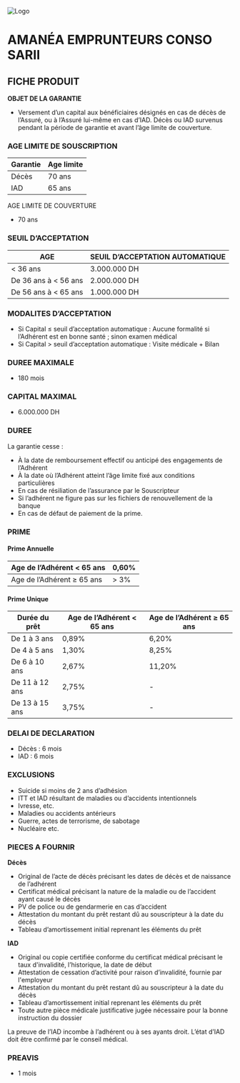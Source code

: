 ![Logo](logo.png)

# AMANÉA EMPRUNTEURS CONSO SARII  
## FICHE PRODUIT

**OBJET DE LA GARANTIE**  
- Versement d’un capital aux bénéficiaires désignés en cas de décès de l’Assuré, ou à l’Assuré lui-même en cas d’IAD. Décès ou IAD survenus pendant la période de garantie et avant l’âge limite de couverture.

### AGE LIMITE DE SOUSCRIPTION
| Garantie | Age limite |
|----------|------------|
| Décès    | 70 ans     |
| IAD      | 65 ans     |

AGE LIMITE DE COUVERTURE  
- 70 ans

### SEUIL D’ACCEPTATION

| AGE                | SEUIL D’ACCEPTATION AUTOMATIQUE |
|--------------------|---------------------------------|
| < 36 ans           | 3.000.000 DH                   |
| De 36 ans à < 56 ans| 2.000.000 DH                   |
| De 56 ans à < 65 ans| 1.000.000 DH                   |

### MODALITES D’ACCEPTATION
- Si Capital ≤ seuil d’acceptation automatique : Aucune formalité si l’Adhérent est en bonne santé ; sinon examen médical
- Si Capital > seuil d’acceptation automatique : Visite médicale + Bilan

### DUREE MAXIMALE
- 180 mois

### CAPITAL MAXIMAL
- 6.000.000 DH

### DUREE
La garantie cesse :
- À la date de remboursement effectif ou anticipé des engagements de l’Adhérent
- À la date où l’Adhérent atteint l’âge limite fixé aux conditions particulières
- En cas de résiliation de l’assurance par le Souscripteur
- Si l’adhérent ne figure pas sur les fichiers de renouvellement de la banque
- En cas de défaut de paiement de la prime.

### PRIME
#### Prime Annuelle
| Age de l’Adhérent < 65 ans | 0,60% |
|----------------------------|-------|
| Age de l’Adhérent ≥ 65 ans | > 3%  |

#### Prime Unique
| Durée du prêt | Age de l’Adhérent < 65 ans | Age de l’Adhérent ≥ 65 ans |
|---------------|-----------------------------|-----------------------------|
| De 1 à 3 ans  | 0,89%                       | 6,20%                       |
| De 4 à 5 ans  | 1,30%                       | 8,25%                       |
| De 6 à 10 ans | 2,67%                       | 11,20%                      |
| De 11 à 12 ans| 2,75%                       | -                           |
| De 13 à 15 ans| 3,75%                       | -                           |

### DELAI DE DECLARATION
- Décès : 6 mois
- IAD : 6 mois

### EXCLUSIONS
- Suicide si moins de 2 ans d’adhésion
- ITT et IAD résultant de maladies ou d’accidents intentionnels
- Ivresse, etc.
- Maladies ou accidents antérieurs
- Guerre, actes de terrorisme, de sabotage
- Nucléaire etc.

### PIECES A FOURNIR
**Décès**
- Original de l’acte de décès précisant les dates de décès et de naissance de l’adhérent
- Certificat médical précisant la nature de la maladie ou de l’accident ayant causé le décès
- PV de police ou de gendarmerie en cas d’accident
- Attestation du montant du prêt restant dû au souscripteur à la date du décès
- Tableau d’amortissement initial reprenant les éléments du prêt

**IAD**
- Original ou copie certifiée conforme du certificat médical précisant le taux d'invalidité, l’historique, la date de début
- Attestation de cessation d’activité pour raison d’invalidité, fournie par l'employeur
- Attestation du montant du prêt restant dû au souscripteur à la date du décès
- Tableau d’amortissement initial reprenant les éléments du prêt
- Toute autre pièce médicale justificative jugée nécessaire pour la bonne instruction du dossier

La preuve de l’IAD incombe à l’adhérent ou à ses ayants droit. L’état d’IAD doit être confirmé par le conseil médical.

### PREAVIS
- 1 mois
